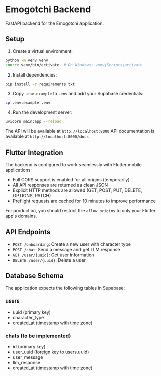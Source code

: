 # Emogotchi Backend

FastAPI backend for the Emogotchi application.

## Setup

1. Create a virtual environment:
```bash
python -m venv venv
source venv/bin/activate  # On Windows: venv\Scripts\activate
```

2. Install dependencies:
```bash
pip install -r requirements.txt
```

3. Copy `.env.example` to `.env` and add your Supabase credentials:
```bash
cp .env.example .env
```

4. Run the development server:
```bash
uvicorn main:app --reload
```

The API will be available at `http://localhost:8000`
API documentation is available at `http://localhost:8000/docs`

## Flutter Integration

The backend is configured to work seamlessly with Flutter mobile applications:

- Full CORS support is enabled for all origins (temporarily)
- All API responses are returned as clean JSON
- Explicit HTTP methods are allowed (GET, POST, PUT, DELETE, OPTIONS, PATCH)
- Preflight requests are cached for 10 minutes to improve performance

For production, you should restrict the `allow_origins` to only your Flutter app's domains.

## API Endpoints

- `POST /onboarding`: Create a new user with character type
- `POST /chat`: Send a message and get LLM response
- `GET /user/{uuid}`: Get user information
- `DELETE /user/{uuid}`: Delete a user

## Database Schema

The application expects the following tables in Supabase:

### users
- uuid (primary key)
- character_type
- created_at (timestamp with time zone)

### chats (to be implemented)
- id (primary key)
- user_uuid (foreign key to users.uuid)
- user_message
- llm_response
- created_at (timestamp with time zone)
